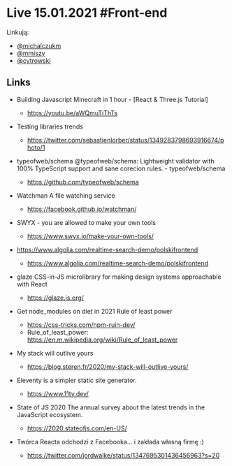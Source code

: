 # Live 15.01.2021 #Front-end

Linkują:
* [@michalczukm](https://twitter.com/michalczukm)
* [@mmiszy](https://twitter.com/mmiszy)
* [@cytrowski](https://twitter.com/cytrowski)


## Links

* Building Javascript Minecraft  in 1 hour  -  [React & Three.js Tutorial]
  * https://youtu.be/aWQmuTiThTs
* Testing libraries trends
  * https://twitter.com/sebastienlorber/status/1349283798693916674/photo/1
* typeofweb/schema
  @typeofweb/schema: Lightweight validator with 100% TypeScript support and sane corecion rules. - typeofweb/schema

  * https://github.com/typeofweb/schema
* Watchman A file watching service
  * https://facebook.github.io/watchman/
* SWYX - you are allowed to make your own tools
  * https://www.swyx.io/make-your-own-tools/
* https://www.algolia.com/realtime-search-demo/polskifrontend
  * https://www.algolia.com/realtime-search-demo/polskifrontend
* glaze
  CSS-in-JS microlibrary for making design systems approachable with React

  * https://glaze.js.org/
* Get node_modules on diet in 2021
  Rule of least power

  * https://css-tricks.com/npm-ruin-dev/
  * Rule_of_least_power: https://en.m.wikipedia.org/wiki/Rule_of_least_power
* My stack will outlive yours
  * https://blog.steren.fr/2020/my-stack-will-outlive-yours/
* Eleventy is a simpler static site generator.
  * https://www.11ty.dev/
* State of JS 2020
  The annual survey about the latest trends in the JavaScript ecosystem.

  * https://2020.stateofjs.com/en-US/

* Twórca Reacta odchodzi z Facebooka... i zakłada własną firmę :)
  * https://twitter.com/jordwalke/status/1347695301436456963?s=20